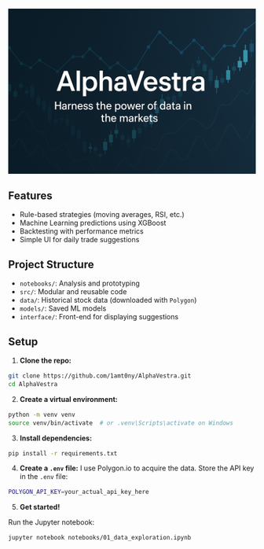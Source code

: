![Banner](assets/banner.png)

## Features
- Rule-based strategies (moving averages, RSI, etc.)
- Machine Learning predictions using XGBoost
- Backtesting with performance metrics
- Simple UI for daily trade suggestions

## Project Structure
- `notebooks/`: Analysis and prototyping
- `src/`: Modular and reusable code
- `data/`: Historical stock data (downloaded with `Polygon`)
- `models/`: Saved ML models    
- `interface/`: Front-end for displaying suggestions

## Setup

1. **Clone the repo:**
```bash
git clone https://github.com/1amt0ny/AlphaVestra.git
cd AlphaVestra
```

2. **Create a virtual environment:**
```bash
python -m venv venv
source venv/bin/activate  # or .venv\Scripts\activate on Windows
```

3. **Install dependencies:**
```bash
pip install -r requirements.txt
```

4. **Create a `.env` file:**
I use Polygon.io to acquire the data. Store the API key in the `.env` file:
```bash
POLYGON_API_KEY=your_actual_api_key_here
```

5. **Get started!**

Run the Jupyter notebook:
```bash
jupyter notebook notebooks/01_data_exploration.ipynb
```